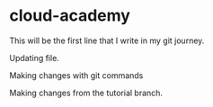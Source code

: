 # cloud-academy
This will be the first line that I write in my git journey.

Updating file.

Making changes with git commands

Making changes from the tutorial branch.